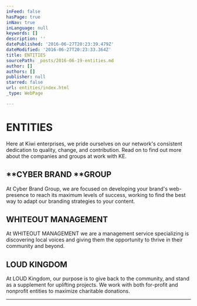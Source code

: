 ```yaml
---
inFeed: false
hasPage: true
inNav: true
inLanguage: null
keywords: []
description: ''
datePublished: '2016-06-27T20:23:39.479Z'
dateModified: '2016-06-27T20:23:33.364Z'
title: ENTITIES
sourcePath: _posts/2016-06-19-entities.md
author: []
authors: []
publisher: null
starred: false
url: entities/index.html
_type: WebPage

---
```

# ENTITIES

Here at Kiwi enterprises, we pride ourselves on our network's consistent dedication to quality, change, and contribution. Read on to find out more about the companies and groups at work with KE. 

## **CYBER BRAND ****GROUP**

At Cyber Brand Group, we are focused on developing your brand's web-presence to reach its maximum levels of success, working to find the best way to adapt our branding strategies to your content.

## **WHITEOUT MANAGEMENT**

At WHITEOUT MANAGEMENT we are a management service specializing is discovering local voices and giving them the opportunity to thrive in their community and beyond.

## **LOUD KINGDOM**

At LOUD Kingdom, our purpose is to give back to the community, and stand as a supplement for uplifting projects. We work with both for-profit and nonprofit entities to maximize charitable donations.

****